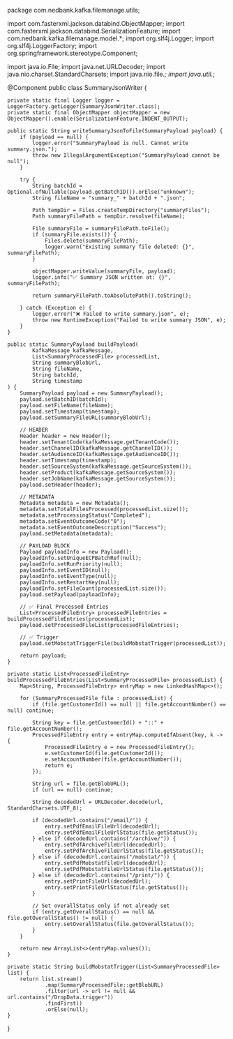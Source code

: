 package com.nedbank.kafka.filemanage.utils;

import com.fasterxml.jackson.databind.ObjectMapper;
import com.fasterxml.jackson.databind.SerializationFeature;
import com.nedbank.kafka.filemanage.model.*;
import org.slf4j.Logger;
import org.slf4j.LoggerFactory;
import org.springframework.stereotype.Component;

import java.io.File;
import java.net.URLDecoder;
import java.nio.charset.StandardCharsets;
import java.nio.file.*;
import java.util.*;

@Component
public class SummaryJsonWriter {

    private static final Logger logger = LoggerFactory.getLogger(SummaryJsonWriter.class);
    private static final ObjectMapper objectMapper = new ObjectMapper().enable(SerializationFeature.INDENT_OUTPUT);

    public static String writeSummaryJsonToFile(SummaryPayload payload) {
        if (payload == null) {
            logger.error("SummaryPayload is null. Cannot write summary.json.");
            throw new IllegalArgumentException("SummaryPayload cannot be null");
        }

        try {
            String batchId = Optional.ofNullable(payload.getBatchID()).orElse("unknown");
            String fileName = "summary_" + batchId + ".json";

            Path tempDir = Files.createTempDirectory("summaryFiles");
            Path summaryFilePath = tempDir.resolve(fileName);

            File summaryFile = summaryFilePath.toFile();
            if (summaryFile.exists()) {
                Files.delete(summaryFilePath);
                logger.warn("Existing summary file deleted: {}", summaryFilePath);
            }

            objectMapper.writeValue(summaryFile, payload);
            logger.info("✅ Summary JSON written at: {}", summaryFilePath);

            return summaryFilePath.toAbsolutePath().toString();

        } catch (Exception e) {
            logger.error("❌ Failed to write summary.json", e);
            throw new RuntimeException("Failed to write summary JSON", e);
        }
    }

    public static SummaryPayload buildPayload(
            KafkaMessage kafkaMessage,
            List<SummaryProcessedFile> processedList,
            String summaryBlobUrl,
            String fileName,
            String batchId,
            String timestamp
    ) {
        SummaryPayload payload = new SummaryPayload();
        payload.setBatchID(batchId);
        payload.setFileName(fileName);
        payload.setTimestamp(timestamp);
        payload.setSummaryFileURL(summaryBlobUrl);

        // HEADER
        Header header = new Header();
        header.setTenantCode(kafkaMessage.getTenantCode());
        header.setChannelID(kafkaMessage.getChannelID());
        header.setAudienceID(kafkaMessage.getAudienceID());
        header.setTimestamp(timestamp);
        header.setSourceSystem(kafkaMessage.getSourceSystem());
        header.setProduct(kafkaMessage.getSourceSystem());
        header.setJobName(kafkaMessage.getSourceSystem());
        payload.setHeader(header);

        // METADATA
        Metadata metadata = new Metadata();
        metadata.setTotalFilesProcessed(processedList.size());
        metadata.setProcessingStatus("Completed");
        metadata.setEventOutcomeCode("0");
        metadata.setEventOutcomeDescription("Success");
        payload.setMetadata(metadata);

        // PAYLOAD BLOCK
        Payload payloadInfo = new Payload();
        payloadInfo.setUniqueECPBatchRef(null);
        payloadInfo.setRunPriority(null);
        payloadInfo.setEventID(null);
        payloadInfo.setEventType(null);
        payloadInfo.setRestartKey(null);
        payloadInfo.setFileCount(processedList.size());
        payload.setPayload(payloadInfo);

        // ✅ Final Processed Entries
        List<ProcessedFileEntry> processedFileEntries = buildProcessedFileEntries(processedList);
        payload.setProcessedFileList(processedFileEntries);

        // ✅ Trigger
        payload.setMobstatTriggerFile(buildMobstatTrigger(processedList));

        return payload;
    }

    private static List<ProcessedFileEntry> buildProcessedFileEntries(List<SummaryProcessedFile> processedList) {
        Map<String, ProcessedFileEntry> entryMap = new LinkedHashMap<>();

        for (SummaryProcessedFile file : processedList) {
            if (file.getCustomerId() == null || file.getAccountNumber() == null) continue;

            String key = file.getCustomerId() + "::" + file.getAccountNumber();
            ProcessedFileEntry entry = entryMap.computeIfAbsent(key, k -> {
                ProcessedFileEntry e = new ProcessedFileEntry();
                e.setCustomerId(file.getCustomerId());
                e.setAccountNumber(file.getAccountNumber());
                return e;
            });

            String url = file.getBlobURL();
            if (url == null) continue;

            String decodedUrl = URLDecoder.decode(url, StandardCharsets.UTF_8);

            if (decodedUrl.contains("/email/")) {
                entry.setPdfEmailFileUrl(decodedUrl);
                entry.setPdfEmailFileUrlStatus(file.getStatus());
            } else if (decodedUrl.contains("/archive/")) {
                entry.setPdfArchiveFileUrl(decodedUrl);
                entry.setPdfArchiveFileUrlStatus(file.getStatus());
            } else if (decodedUrl.contains("/mobstat/")) {
                entry.setPdfMobstatFileUrl(decodedUrl);
                entry.setPdfMobstatFileUrlStatus(file.getStatus());
            } else if (decodedUrl.contains("/print/")) {
                entry.setPrintFileUrl(decodedUrl);
                entry.setPrintFileUrlStatus(file.getStatus());
            }

            // Set overallStatus only if not already set
            if (entry.getOverallStatus() == null && file.getOverallStatus() != null) {
                entry.setOverallStatus(file.getOverallStatus());
            }
        }

        return new ArrayList<>(entryMap.values());
    }

    private static String buildMobstatTrigger(List<SummaryProcessedFile> list) {
        return list.stream()
                .map(SummaryProcessedFile::getBlobURL)
                .filter(url -> url != null && url.contains("/DropData.trigger"))
                .findFirst()
                .orElse(null);
    }
}
